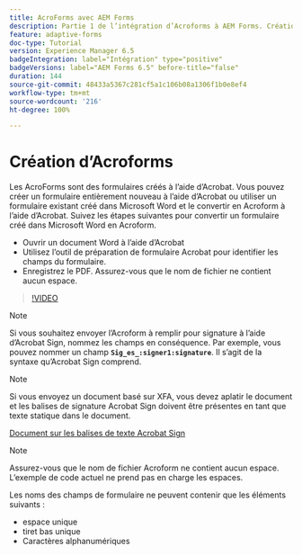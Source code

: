 ```yaml
---
title: AcroForms avec AEM Forms
description: Partie 1 de l’intégration d’Acroforms à AEM Forms. Création d’un formulaire adaptatif à l’aide d’Acroform et fusion des données pour obtenir un PDF.
feature: adaptive-forms
doc-type: Tutorial
version: Experience Manager 6.5
badgeIntegration: label="Intégration" type="positive"
badgeVersions: label="AEM Forms 6.5" before-title="false"
duration: 144
source-git-commit: 48433a5367c281cf5a1c106b08a1306f1b0e8ef4
workflow-type: tm+mt
source-wordcount: '216'
ht-degree: 100%

---
```



# Création d’Acroforms

Les AcroForms sont des formulaires créés à l’aide d’Acrobat. Vous pouvez créer un formulaire entièrement nouveau à l’aide d’Acrobat ou utiliser un formulaire existant créé dans Microsoft Word et le convertir en Acroform à l’aide d’Acrobat. Suivez les étapes suivantes pour convertir un formulaire créé dans Microsoft Word en Acroform.

* Ouvrir un document Word à l’aide d’Acrobat
* Utilisez l’outil de préparation de formulaire Acrobat pour identifier les champs du formulaire.
* Enregistrez le PDF. Assurez-vous que le nom de fichier ne contient aucun espace.


>[!VIDEO](https://video.tv.adobe.com/v/22575?quality=12&learn=on)

>[!NOTE]
>
>Si vous souhaitez envoyer l’Acroform à remplir pour signature à l’aide d’Acrobat Sign, nommez les champs en conséquence. Par exemple, vous pouvez nommer un champ **`Sig_es_:signer1:signature`**. Il s’agit de la syntaxe qu’Acrobat Sign comprend.

>[!NOTE]
>
>Si vous envoyez un document basé sur XFA, vous devez aplatir le document et les balises de signature Acrobat Sign doivent être présentes en tant que texte statique dans le document.

[Document sur les balises de texte Acrobat Sign](https://helpx.adobe.com/fr/sign/using/text-tag.html)

>[!NOTE]
>
>Assurez-vous que le nom de fichier Acroform ne contient aucun espace. L’exemple de code actuel ne prend pas en charge les espaces.
>
>Les noms des champs de formulaire ne peuvent contenir que les éléments suivants :
>
>* espace unique
>* tiret bas unique
>* Caractères alphanumériques
